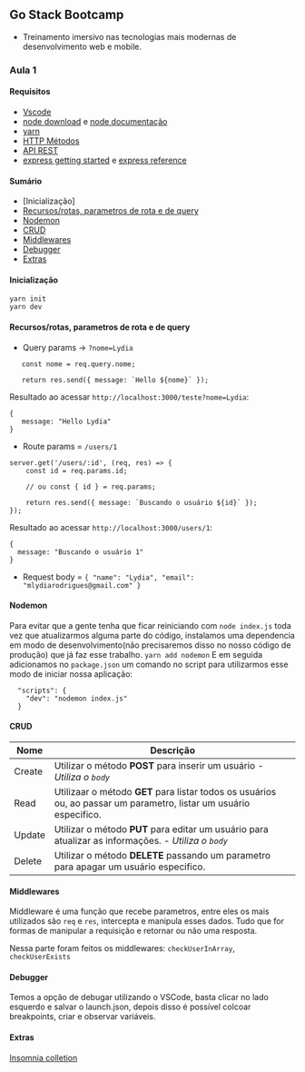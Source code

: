 ## Go Stack Bootcamp
- Treinamento imersivo nas tecnologias mais modernas de desenvolvimento web e mobile.

### Aula 1

#### Requisitos

- [Vscode](https://code.visualstudio.com/Download)
- [node download](https://nodejs.org/en/download/) e [node documentação](https://nodejs.org/en/docs/)
- [yarn](https://yarnpkg.com/)
- [HTTP Métodos](https://www.w3schools.com/tags/ref_httpmethods.asp)
- [API REST](https://becode.com.br/o-que-e-api-rest-e-restful/)
- [express getting started](https://expressjs.com/en/starter/installing.html) e [express reference](https://expressjs.com/en/4x/api.html)

#### Sumário
- [Inicialização]
- [Recursos/rotas, parametros de rota e de query](#recursos/rotas,-parametros-de-rota-e-de-query)
- [Nodemon](#nodemon)
- [CRUD](#crud)
- [Middlewares](#middlewares)
- [Debugger](#debugger)
- [Extras](#extras)

#### Inicialização
```
yarn init
yarn dev
```

#### Recursos/rotas, parametros de rota e de query

- Query params -> `?nome=Lydia`
 ```
    const nome = req.query.nome;

    return res.send({ message: `Hello ${nome}` });
 ```
 Resultado ao acessar `http://localhost:3000/teste?nome=Lydia`: 
 ```
 {
    message: "Hello Lydia"
 }
```

- Route params = `/users/1`
```
server.get('/users/:id', (req, res) => {
    const id = req.params.id;

    // ou const { id } = req.params;

    return res.send({ message: `Buscando o usuário ${id}` });
});

```
Resultado ao acessar `http://localhost:3000/users/1`:
```
{
  message: "Buscando o usuário 1"
}
```
- Request body = `{ "name": "Lydia", "email": "mlydiarodrigues@gmail.com" }`

#### Nodemon

Para evitar que a gente tenha que ficar reiniciando com `node index.js` toda vez que atualizarmos alguma parte do código, instalamos uma dependencia em modo de desenvolvimento(não precisaremos disso no nosso código de produção) que já faz esse trabalho.
`yarn add nodemon`
E em seguida adicionamos no `package.json` um comando no script para utilizarmos esse modo de iniciar nossa aplicação:
```
  "scripts": {
    "dev": "nodemon index.js"
  }
```

#### CRUD

| Nome | Descrição |
| ------------- | ----------- |
| Create | Utilizar o método **POST** para inserir um usuário - *Utiliza o `body`*|
| Read | Utilizaar o método **GET** para listar todos os usuários ou, ao passar um parametro, listar um usuário especifico.|
| Update | Utilizar o método **PUT** para editar um usuário para atualizar as informações. - *Utiliza o `body`*|
| Delete | Utilizar o método **DELETE** passando um parametro para apagar um usuário especifico.|


#### Middlewares

Middleware é uma função que recebe parametros, entre eles os mais utilizados são `req` e `res`, intercepta e manipula esses dados.
Tudo que for formas de manipular a requisição e retornar ou não uma resposta.

Nessa parte foram feitos os middlewares: `checkUserInArray`, `checkUserExists`


#### Debugger

Temos a opção de debugar utilizando o VSCode, basta clicar no lado esquerdo e salvar o launch.json, depois disso é possível colcoar breakpoints, criar e observar variáveis.


#### Extras

[Insomnia colletion](./README_FILES/insomnia-collection.json)

